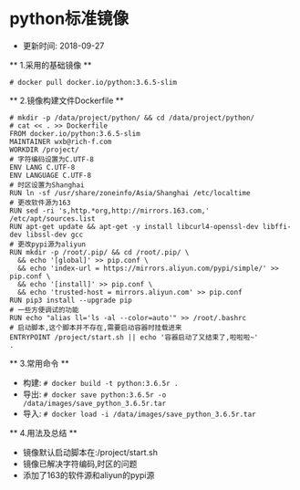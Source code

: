 # python标准镜像
- 更新时间: 2018-09-27

** 1.采用的基础镜像 **
```
# docker pull docker.io/python:3.6.5-slim
```

** 2.镜像构建文件Dockerfile **
```
# mkdir -p /data/project/python/ && cd /data/project/python/
# cat << . >> Dockerfile
FROM docker.io/python:3.6.5-slim
MAINTAINER wxb@rich-f.com
WORKDIR /project/
# 字符编码设置为C.UTF-8
ENV LANG C.UTF-8
ENV LANGUAGE C.UTF-8
# 时区设置为Shanghai
RUN ln -sf /usr/share/zoneinfo/Asia/Shanghai /etc/localtime
# 更改软件源为163
RUN sed -ri 's,http.*org,http://mirrors.163.com,' /etc/apt/sources.list
RUN apt-get update && apt-get -y install libcurl4-openssl-dev libffi-dev libssl-dev gcc
# 更改pypi源为aliyun
RUN mkdir -p /root/.pip/ && cd /root/.pip/ \
  && echo '[global]' >> pip.conf \
  && echo 'index-url = https://mirrors.aliyun.com/pypi/simple/' >> pip.conf \
  && echo '[install]' >> pip.conf \
  && echo 'trusted-host = mirrors.aliyun.com' >> pip.conf
RUN pip3 install --upgrade pip
# 一些方便调试的功能
RUN echo "alias ll='ls -al --color=auto'" >> /root/.bashrc
# 启动脚本,这个脚本并不存在,需要启动容器时挂载进来
ENTRYPOINT /project/start.sh || echo '容器启动了又结束了,啦啦啦~'
.
```

** 3.常用命令 **
- 构建: `# docker build -t python:3.6.5r .`
- 导出: `# docker save python:3.6.5r -o /data/images/save_python_3.6.5r.tar`
- 导入: `# docker load -i /data/images/save_python_3.6.5r.tar`

** 4.用法及总结 **
- 镜像默认启动脚本在:/project/start.sh
- 镜像已解决字符编码,时区的问题
- 添加了163的软件源和aliyun的pypi源

